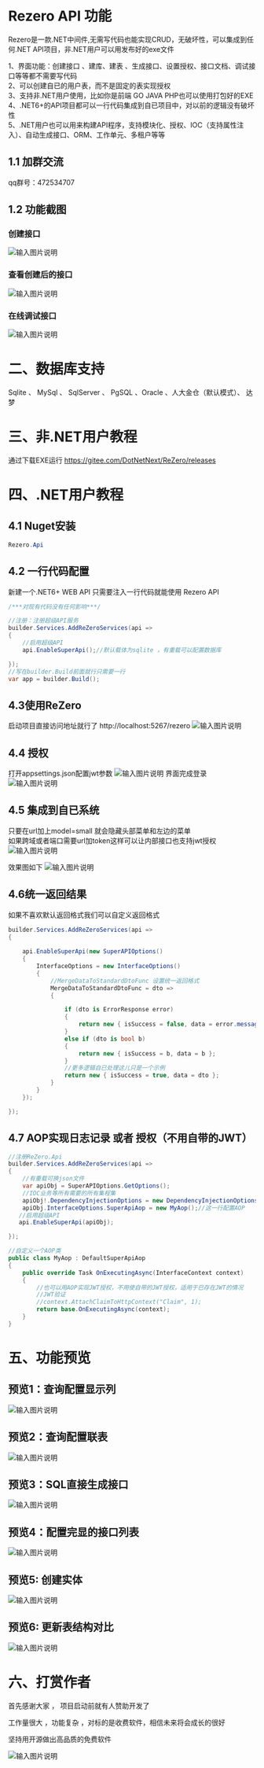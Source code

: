 # Rezero API 功能
Rezero是一款.NET中间件,无需写代码也能实现CRUD，无破坏性，可以集成到任何.NET API项目，非.NET用户可以用发布好的exe文件 

1、界面功能：创建接口 、建库、建表 、生成接口、设置授权、接口文档、调试接口等等都不需要写代码<br>
2、可以创建自已的用户表，而不是固定的表实现授权<br>
3、支持非.NET用户使用，比如你是前端 GO JAVA PHP也可以使用打包好的EXE
4、.NET6+的API项目都可以一行代码集成到自已项目中，对以前的逻辑没有破坏性<br>
5、.NET用户也可以用来构建API程序，支持模块化、授权、IOC（支持属性注入）、自动生成接口、ORM、工作单元、多租户等等<br>

## 1.1 加群交流
qq群号：472534707

## 1.2 功能截图
### 创建接口

![输入图片说明](READMEIMG/image1.png)

### 查看创建后的接口

![输入图片说明](READMEIMG/image5.png)

### 在线调试接口

![输入图片说明](READMEIMG/232131.png)

# 二、数据库支持
Sqlite 、 MySql 、 SqlServer 、 PgSQL 、Oracle 、人大金仓（默认模式）、 达梦

 
# 三、非.NET用户教程
通过下载EXE运行
https://gitee.com/DotNetNext/ReZero/releases


# 四、.NET用户教程

## 4.1 Nuget安装
```cs
Rezero.Api 
``` 
## 4.2 一行代码配置
新建一个.NET6+ WEB API
只需要注入一行代码就能使用 Rezero API

```cs
/***对现有代码没有任何影响***/

//注册：注册超级API服务
builder.Services.AddReZeroServices(api =>
{
    //启用超级API
    api.EnableSuperApi();//默认载体为sqlite ，有重载可以配置数据库

});
//写在builder.Build前面就行只需要一行
var app = builder.Build();

```
## 4.3使用ReZero
启动项目直接访问地址就行了
http://localhost:5267/rezero 
![输入图片说明](READMEIMG/image8.png)

## 4.4 授权
打开appsettings.json配置jwt参数
![输入图片说明](READMEIMG/55.png)
界面完成登录
![输入图片说明](READMEIMG/56.png) 
 

## 4.5 集成到自已系统
只要在url加上model=small 就会隐藏头部菜单和左边的菜单<br>
如果跨域或者端口需要url加token这样可以让内部接口也支持jwt授权
![输入图片说明](READMEIMG/image12.png)

效果图如下
![输入图片说明](READMEIMG/image9.png)

## 4.6统一返回结果
如果不喜欢默认返回格式我们可以自定义返回格式

```cs
builder.Services.AddReZeroServices(api =>
{
   
    api.EnableSuperApi(new SuperAPIOptions()
    {
        InterfaceOptions = new InterfaceOptions()
        {
            //MergeDataToStandardDtoFunc 设置统一返回格式
            MergeDataToStandardDtoFunc = dto =>
            {

                if (dto is ErrorResponse error)
                {
                    return new { isSuccess = false, data = error.message };
                }
                else if (dto is bool b)
                {
                    return new { isSuccess = b, data = b };
                }
                //更多逻辑自已处理这儿只是一个示例
                return new { isSuccess = true, data = dto };
            }
        }
    });

});

``` 
## 4.7 AOP实现日志记录 或者 授权（不用自带的JWT）

```cs
//注册ReZero.Api
builder.Services.AddReZeroServices(api =>
{
    //有重载可换json文件
    var apiObj = SuperAPIOptions.GetOptions();
    //IOC业务等所有需要的所有集程集
    apiObj!.DependencyInjectionOptions = new DependencyInjectionOptions(assemblyList);
    apiObj.InterfaceOptions.SuperApiAop = new MyAop();//这一行配置AOP
   //启用超级API
   api.EnableSuperApi(apiObj); 

}); 

//自定义一个AOP类
public class MyAop : DefaultSuperApiAop
{
    public override Task OnExecutingAsync(InterfaceContext context)
    {
        //也可以用AOP实现JWT授权，不用使自带的JWT授权，适用于已存在JWT的情况
        //JWT验证
        //context.AttachClaimToHttpContext("Claim", 1);
        return base.OnExecutingAsync(context);
    }
}
```



# 五、功能预览
## 预览1：查询配置显示列
![输入图片说明](READMEIMG/21.png)
## 预览2：查询配置联表
![输入图片说明](READMEIMG/22.png) 
## 预览3：SQL直接生成接口
![输入图片说明](READMEIMG/656.png)
## 预览4：配置完显的接口列表
![输入图片说明](READMEIMG/24.png)
## 预览5: 创建实体
![输入图片说明](READMEIMG/25.png)
## 预览6: 更新表结构对比
![输入图片说明](READMEIMG/26.png)

# 六、打赏作者

首先感谢大家 ， 项目启动前就有人赞助开发了 

工作量很大 ，功能复杂 ，对标的是收费软件，相信未来将会成长的很好

坚持用开源做出高品质的免费软件

![输入图片说明](READMEIMG/image6.png)

